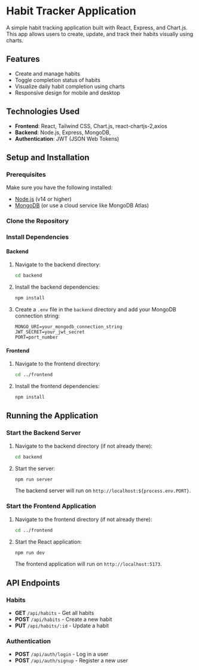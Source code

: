 # Habit Tracker Application

A simple habit tracking application built with React, Express, and Chart.js. This app allows users to create, update, and track their habits visually using charts.

## Features

- Create and manage habits
- Toggle completion status of habits
- Visualize daily habit completion using charts
- Responsive design for mobile and desktop

## Technologies Used

- **Frontend**: React, Tailwind CSS, Chart.js, react-chartjs-2,axios
- **Backend**: Node.js, Express, MongoDB,
- **Authentication**: JWT (JSON Web Tokens)

## Setup and Installation

### Prerequisites

Make sure you have the following installed:

- [Node.js](https://nodejs.org/) (v14 or higher)
- [MongoDB](https://www.mongodb.com/) (or use a cloud service like MongoDB Atlas)

### Clone the Repository



### Install Dependencies

#### Backend

1. Navigate to the backend directory:

   ```bash
   cd backend
   ```

2. Install the backend dependencies:

   ```bash
   npm install
   ```

3. Create a `.env` file in the `backend` directory and add your MongoDB connection string:

   ```plaintext
   MONGO_URI=your_mongodb_connection_string
   JWT_SECRET=your_jwt_secret
   PORT=port_number
   ```

#### Frontend

1. Navigate to the frontend directory:

   ```bash
   cd ../frontend
   ```

2. Install the frontend dependencies:

   ```bash
   npm install
   ```

## Running the Application

### Start the Backend Server

1. Navigate to the backend directory (if not already there):

   ```bash
   cd backend
   ```

2. Start the server:

   ```bash
   npm run server
   ```

   The backend server will run on `http://localhost:${process.env.PORT}`.

### Start the Frontend Application

1. Navigate to the frontend directory (if not already there):

   ```bash
   cd ../frontend
   ```

2. Start the React application:

   ```bash
   npm run dev
   ```

   The frontend application will run on `http://localhost:5173`.

## API Endpoints

### Habits

- **GET** `/api/habits` - Get all habits
- **POST** `/api/habits` - Create a new habit
- **PUT** `/api/habits/:id` - Update a habit


### Authentication

- **POST** `/api/auth/login` - Log in a user
- **POST** `/api/auth/signup` - Register a new user



